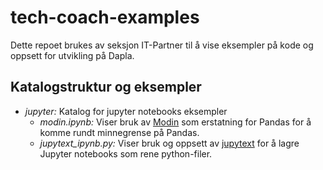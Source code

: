 # tech-coach-examples
Dette repoet brukes av seksjon IT-Partner til å vise eksempler på kode og oppsett
for utvikling på Dapla.

## Katalogstruktur og eksempler

- _jupyter:_ Katalog for jupyter notebooks eksempler
  - _modin.ipynb:_ Viser bruk av [Modin](https://modin.readthedocs.io/en/stable/)
    som erstatning for Pandas for å komme rundt minnegrense på Pandas.
  - _jupytext_ipynb.py:_ Viser bruk og oppsett av
    [jupytext](https://github.com/mwouts/jupytext#readme)
    for å lagre Jupyter notebooks som rene python-filer.
